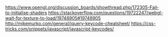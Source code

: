 https://www.opengl.org/discussion_boards/showthread.php/172305-Fail-to-initialise-shaders
https://stackoverflow.com/questions/19722247/webgl-wait-for-texture-to-load/19748905#19748905
http://mikemurko.com/general/jquery-keycode-cheatsheet/
https://css-tricks.com/snippets/javascript/javascript-keycodes/
